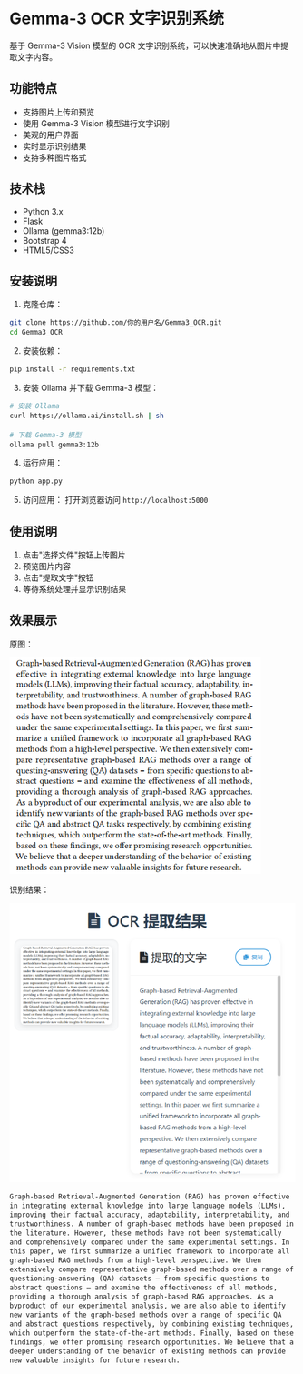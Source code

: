 # Gemma-3 OCR 文字识别系统

基于 Gemma-3 Vision 模型的 OCR 文字识别系统，可以快速准确地从图片中提取文字内容。

## 功能特点

- 支持图片上传和预览
- 使用 Gemma-3 Vision 模型进行文字识别
- 美观的用户界面
- 实时显示识别结果
- 支持多种图片格式

## 技术栈

- Python 3.x
- Flask
- Ollama (gemma3:12b)
- Bootstrap 4
- HTML5/CSS3

## 安装说明

1. 克隆仓库：
```bash
git clone https://github.com/你的用户名/Gemma3_OCR.git
cd Gemma3_OCR
```

2. 安装依赖：
```bash
pip install -r requirements.txt
```

3. 安装 Ollama 并下载 Gemma-3 模型：
```bash
# 安装 Ollama
curl https://ollama.ai/install.sh | sh

# 下载 Gemma-3 模型
ollama pull gemma3:12b
```

4. 运行应用：
```bash
python app.py
```

5. 访问应用：
打开浏览器访问 `http://localhost:5000`

## 使用说明

1. 点击"选择文件"按钮上传图片
2. 预览图片内容
3. 点击"提取文字"按钮
4. 等待系统处理并显示识别结果

## 效果展示

原图：

![Snipaste_2025-03-27_14-29-56](assets/Snipaste_2025-03-27_14-29-56.png)

识别结果：

![image-20250327151407382](assets/image-20250327151407382.png)

```
Graph-based Retrieval-Augmented Generation (RAG) has proven effective in integrating external knowledge into large language models (LLMs), improving their factual accuracy, adaptability, interpretability, and trustworthiness. A number of graph-based methods have been proposed in the literature. However, these methods have not been systematically and comprehensively compared under the same experimental settings. In this paper, we first summarize a unified framework to incorporate all graph-based RAG methods from a high-level perspective. We then extensively compare representative graph-based methods over a range of questioning-answering (QA) datasets – from specific questions to abstract questions – and examine the effectiveness of all methods, providing a thorough analysis of graph-based RAG approaches. As a byproduct of our experimental analysis, we are also able to identify new variants of the graph-based methods over a range of specific QA and abstract questions respectively, by combining existing techniques, which outperform the state-of-the-art methods. Finally, based on these findings, we offer promising research opportunities. We believe that a deeper understanding of the behavior of existing methods can provide new valuable insights for future research.
```

